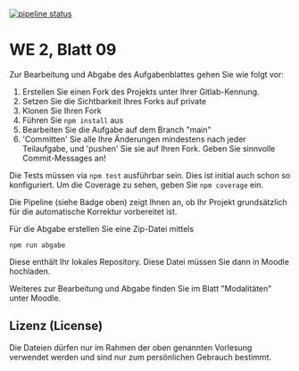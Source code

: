[![pipeline status](../../../badges/main/pipeline.svg)](../../../-/pipelines/latest)

# WE 2, Blatt 09

Zur Bearbeitung und Abgabe des Aufgabenblattes gehen Sie wie folgt vor:

1. Erstellen Sie einen Fork des Projekts unter Ihrer Gitlab-Kennung.
2. Setzen Sie die Sichtbarkeit Ihres Forks auf private
3. Klonen Sie Ihren Fork
4. Führen Sie `npm install` aus
5. Bearbeiten Sie die Aufgabe auf dem Branch "main"
6. 'Committen' Sie alle Ihre Änderungen mindestens nach jeder Teilaufgabe, und 'pushen' Sie sie auf Ihren Fork. Geben Sie sinnvolle Commit-Messages an!

Die Tests müssen via `npm test` ausführbar sein. Dies ist initial auch schon so konfiguriert.
Um die Coverage zu sehen, geben Sie `npm coverage` ein.

Die Pipeline (siehe Badge oben) zeigt Ihnen an, ob Ihr Projekt grundsätzlich für die automatische Korrektur vorbereitet ist.

Für die Abgabe erstellen Sie eine Zip-Datei mittels
```
npm run abgabe
```
Diese enthält Ihr lokales Repository. Diese Datei müssen Sie dann in Moodle hochladen.

Weiteres zur Bearbeitung und Abgabe finden Sie im Blatt "Modalitäten" unter Moodle.

## Lizenz (License)

Die Dateien dürfen nur im Rahmen der oben genannten Vorlesung verwendet werden und sind nur zum persönlichen Gebrauch bestimmt.
